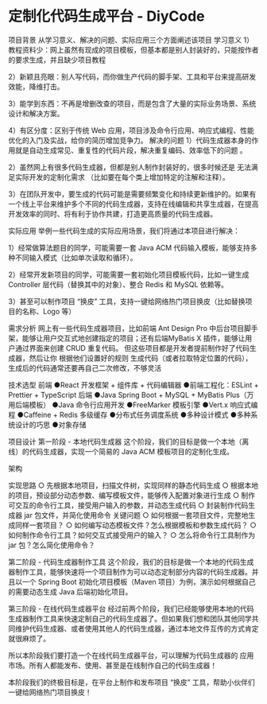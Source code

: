 # 定制化代码生成平台 - DiyCode



项目背景
从学习意义、解决的问题、实际应用三个方面阐述该项目
学习意义
1）教程资料少：网上虽然有现成的项目模板，但基本都是别人封装好的，只能按作者的要求生成，并且缺少项目教程

2）新颖且亮眼：别人写代码，而你做生产代码的脚手架、工具和平台来提高研发效能，降维打击。

3）能学到东西：不再是增删改查的项目，而是包含了大量的实际业务场景、系统设计和解决方案。

4）有区分度：区别于传统 Web 应用，项目涉及命令行应用、响应式编程、性能优化的入门及实战，给你的简历增加竞争力。
解决的问题
1）代码生成器本身的作用就是自动生成常见、重复性的代码片段，解决重复编码、效率低下的问题 。

2）虽然网上有很多代码生成器，但都是别人制作封装好的，很多时候还是 无法满足实际开发的定制化需求 （比如要在每个类上增加特定的注解和注释）。

3）在团队开发中，要生成的代码可能是需要频繁变化和持续更新维护的。如果有一个线上平台来维护多个不同的代码生成器，支持在线编辑和共享生成器，在提高开发效率的同时、将有利于协作共建，打造更高质量的代码生成器。


实际应用
举例一些代码生成的实际应用场景，我们将通过本项目进行解决：

1）经常做算法题目的同学，可能需要一套 Java ACM 代码输入模板，能够支持多种不同输入模式（比如单次读取和循环）。

2）经常开发新项目的同学，可能需要一套初始化项目模板代码，比如一键生成 Controller 层代码（替换其中的对象）、整合 Redis 和 MySQL 依赖等。

3）甚至可以制作项目 “换皮” 工具，支持一键给网络热门项目换皮（比如替换项目的名称、Logo 等）


需求分析
网上有一些代码生成器项目，比如前端 Ant Design Pro 中后台项目脚手架，能够让用户交互式地创建指定的项目；还有后端MyBatis X 插件，能够让用户通过界面来创建 CRUD 重复代码。
但这些项目都是开发者提前制作好了代码生成器，然后让你 根据他们设置好的规则 生成代码（或者拉取特定位置的代码），生成后的代码通常还要再自己二次修改，不够灵活

技术选型
前端
●React 开发框架 + 组件库 + 代码编辑器
●前端工程化：ESLint + Prettier + TypeScript
后端
●Java Spring Boot + MySQL + MyBatis Plus（万用后端模板）
●Java 命令行应用开发
●FreeMarker 模板引擎
●Vert.x 响应式编程
●Caffeine + Redis 多级缓存
●分布式任务调度系统
●多种设计模式
●多种系统设计的巧思
●对象存储

项目设计
第一阶段 - 本地代码生成器
这个阶段，我们的目标是做一个本地（离线）的代码生成器，实现一个简易的 Java ACM 模板项目的定制化生成。

架构

实现思路
○ 先根据本地项目，扫描文件树，实现同样的静态代码生成
○ 根据本地的项目，预设部分动态参数、编写模板文件，能够传入配置对象进行生成
○ 制作可交互的命令行工具，接受用户输入的参数，并动态生成代码
○ 封装制作代码生成器 jar 包文件，并简化使用命令
关键问题
○ 如何根据一套项目文件，完整地生成同样一套项目？
○ 如何编写动态模板文件？怎么根据模板和参数生成代码？
○ 如何制作命令行工具？如何交互式接受用户的输入？
○ 怎么将命令行工具制作为 jar 包？怎么简化使用命令？

第二阶段 - 代码生成器制作工具
这个阶段，我们的目标是做一个本地的代码生成器制作工具，能够快速将一个项目制作为可以动态定制部分内容的代码生成器。并且以一个 Spring Boot 初始化项目模板（Maven 项目）为例，演示如何根据自己的需要动态生成 Java 后端初始化项目。

第三阶段 - 在线代码生成器平台
经过前两个阶段，我们已经能够使用本地的代码生成器制作工具来快速定制自己的代码生成器了。但如果我们想和团队其他同学共同维护代码生成器、或者使用其他人的代码生成器，通过本地文件互传的方式肯定就很麻烦了。

所以本阶段我们要打造一个在线代码生成器平台，可以理解为代码生成器的 应用市场。所有人都能发布、使用、甚至是在线制作自己的代码生成器！

本阶段我们的终极目标是，在平台上制作和发布项目 “换皮” 工具，帮助小伙伴们一键给网络热门项目换皮！


